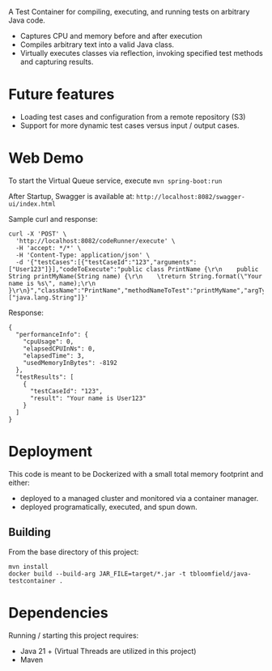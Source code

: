 A Test Container for compiling, executing, and running tests on arbitrary Java code.

- Captures CPU and memory before and after execution
- Compiles arbitrary text into a valid Java class.
- Virtually executes classes via reflection, invoking specified test methods and capturing results.

# Future features
- Loading test cases and configuration from a remote repository (S3)
- Support for more dynamic test cases versus input / output cases.

# Web Demo
To start the Virtual Queue service, execute `mvn spring-boot:run`

After Startup, Swagger is available at: `http://localhost:8082/swagger-ui/index.html`

Sample curl and response:
```
curl -X 'POST' \
  'http://localhost:8082/codeRunner/execute' \
  -H 'accept: */*' \
  -H 'Content-Type: application/json' \
  -d '{"testCases":[{"testCaseId":"123","arguments":["User123"]}],"codeToExecute":"public class PrintName {\r\n    public String printMyName(String name) {\r\n    \treturn String.format(\"Your name is %s\", name);\r\n    }\r\n}","className":"PrintName","methodNameToTest":"printMyName","argTypes":["java.lang.String"]}'
```

Response:
```
{
  "performanceInfo": {
    "cpuUsage": 0,
    "elapsedCPUInNs": 0,
    "elapsedTime": 3,
    "usedMemoryInBytes": -8192
  },
  "testResults": [
    {
      "testCaseId": "123",
      "result": "Your name is User123"
    }
  ]
}
```

# Deployment
This code is meant to be Dockerized with a small total memory footprint and either:
 - deployed to a managed cluster and monitored via a container manager.
 - deployed programatically, executed, and spun down.

## Building
From the base directory of this project:
```
mvn install
docker build --build-arg JAR_FILE=target/*.jar -t tbloomfield/java-testcontainer .
```

# Dependencies
Running / starting this project requires:

- Java 21 + (Virtual Threads are utilized in this project)
- Maven

